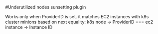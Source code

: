 #Underutilized nodes sunsetting plugin

Works only when ProviderID is set.
it matches EC2 instances with k8s cluster minions based on next equality:
k8s node -> ProviderID === ec2 instance -> Instance ID